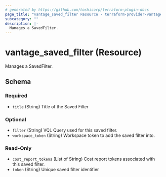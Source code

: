 ```yaml
---
# generated by https://github.com/hashicorp/terraform-plugin-docs
page_title: "vantage_saved_filter Resource - terraform-provider-vantage"
subcategory: ""
description: |-
  Manages a SavedFilter.
---
```


# vantage_saved_filter (Resource)

Manages a SavedFilter.



<!-- schema generated by tfplugindocs -->
## Schema

### Required

- `title` (String) Title of the Saved Filter

### Optional

- `filter` (String) VQL Query used for this saved filter.
- `workspace_token` (String) Workspace token to add the saved filter into.

### Read-Only

- `cost_report_tokens` (List of String) Cost report tokens associated with this saved filter.
- `token` (String) Unique saved filter identifier


